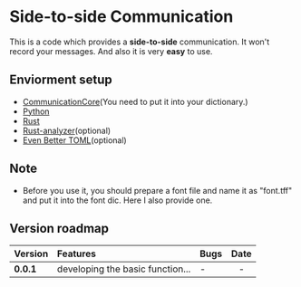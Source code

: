 # Side-to-side Communication

This is a code which provides a **side-to-side** communication. It won't record your messages. And also it is very **easy** to use.

## Enviorment setup

- [CommunicationCore](https://github.com/ILikeLayla/CommunicationCore)(You need to put it into your dictionary.)
- [Python](https://www.python.org/)
- [Rust](https://www.rust-lang.org/)
- [Rust-analyzer](https://rust-analyzer.github.io/)(optional)
- [Even Better TOML](https://taplo.tamasfe.dev/)(optional)

## Note

- Before you use it, you should prepare a font file and name it as "font.tff" and put it into the font dic. Here I also provide one.

## Version roadmap

| Version | Features | Bugs | Date |
|-|:-|-|:-:|
| **0.0.1** | developing the basic function... | - | - |
